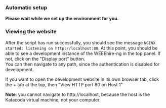 ### Automatic setup

**Please wait while we set up the environment for you.**  

### Viewing the website

After the script has run successfully, you should see the message `NGINX started: listening on http://localhost:80`. At this point, you should be able to see a development instance of the WEEEhire-ng in the top panel. If not, click on the "Display port" button.  
You can then navigate to any path, since the authentication is disabled for development.  

If you want to open the development website in its own browser tab, click the + tab at the top, then "View HTTP port 80 on Host 1"

**Note**: you cannot navigate to http://localhost, because the host is the Katacoda virtual machine, not your computer.
